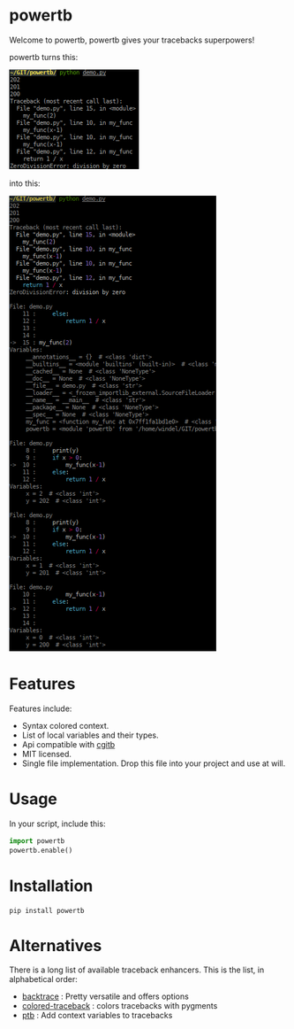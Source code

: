 
# powertb

Welcome to powertb, powertb gives your tracebacks superpowers!

powertb turns this:

![screenshot before](screenshot_from.png)

into this:

![screenshot before](screenshot_to.png)

# Features

Features include:

- Syntax colored context.
- List of local variables and their types.
- Api compatible with [cgitb](https://docs.python.org/3.7/library/cgitb.html)
- MIT licensed.
- Single file implementation. Drop this file into your project and use at will.

# Usage

In your script, include this:

```python
import powertb
powertb.enable()
```

# Installation

```shell
pip install powertb
```

# Alternatives

There is a long list of available traceback enhancers. This is the list, in alphabetical order:

- [backtrace](https://github.com/nir0s/backtrace) : Pretty versatile and offers options
- [colored-traceback](https://pypi.org/project/colored-traceback/) : colors tracebacks with pygments
- [ptb](https://github.com/chillaranand/ptb) : Add context variables to tracebacks

